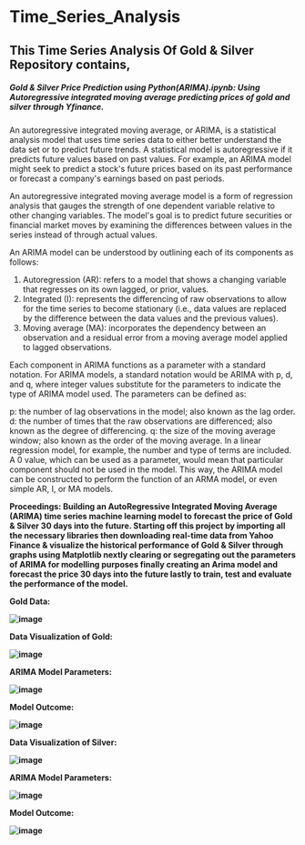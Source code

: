 # Time_Series_Analysis

## This Time Series Analysis Of Gold & Silver Repository contains,

##### Gold & Silver Price Prediction using Python(ARIMA).ipynb: Using Autoregressive integrated moving average predicting prices of gold and silver through Yfinance.

An autoregressive integrated moving average, or ARIMA, is a statistical analysis model that uses time series data to either better understand the data set or to predict future trends. 
A statistical model is autoregressive if it predicts future values based on past values. For example, an ARIMA model might seek to predict a stock's future prices based on its past performance or forecast a company's earnings based on past periods.

An autoregressive integrated moving average model is a form of regression analysis that gauges the strength of one dependent variable relative to other changing variables. The model's goal is to predict future securities or financial market moves by examining the differences between values in the series instead of through actual values.

An ARIMA model can be understood by outlining each of its components as follows:
1. Autoregression (AR): refers to a model that shows a changing variable that regresses on its own lagged, or prior, values.
2. Integrated (I): represents the differencing of raw observations to allow for the time series to become stationary (i.e., data values are replaced by the difference between the data values and the previous values).
3. Moving average (MA):  incorporates the dependency between an observation and a residual error from a moving average model applied to lagged observations.

Each component in ARIMA functions as a parameter with a standard notation. For ARIMA models, a standard notation would be ARIMA with p, d, and q, where integer values substitute for the parameters to indicate the type of ARIMA model used. The parameters can be defined as:

p: the number of lag observations in the model; also known as the lag order.
d: the number of times that the raw observations are differenced; also known as the degree of differencing.
q: the size of the moving average window; also known as the order of the moving average.
In a linear regression model, for example, the number and type of terms are included. A 0 value, which can be used as a parameter, would mean that particular component should not be used in the model. This way, the ARIMA model can be constructed to perform the function of an ARMA model, or even simple AR, I, or MA models.

<b>Proceedings:
Building an AutoRegressive Integrated Moving Average (ARIMA) time series machine learning model to forecast the price of Gold & Silver 30 days into the future. Starting off this project by importing all the necessary libraries then downloading real-time data from Yahoo Finance & visualize the historical performance of Gold & Silver through graphs using Matplotlib nextly clearing or segregating out the parameters of ARIMA for modelling purposes finally creating an Arima model and forecast the price 30 days into the future lastly to train, test and evaluate the performance of the model.

Gold Data:
  
  ![image](https://user-images.githubusercontent.com/86974424/171819356-b6871b14-c580-4580-81ef-ea6b1ae5a1bc.png)
  
Data Visualization of Gold:
  
  ![image](https://user-images.githubusercontent.com/86974424/171819416-1c515826-49cd-4949-8276-3cc394b22116.png)

ARIMA Model Parameters:
  
  ![image](https://user-images.githubusercontent.com/86974424/171819589-6cc2e4f9-2d0f-44b2-89fc-25cbfdbaaf93.png)

Model Outcome:
  
  ![image](https://user-images.githubusercontent.com/86974424/171819787-7a3283f4-fdb0-46ca-9d4a-50d4db4f827f.png)
  
Data Visualization of Silver:
  
  ![image](https://user-images.githubusercontent.com/86974424/171819941-d8504d92-2206-4d7e-aaab-531e19f95366.png)

ARIMA Model Parameters:
  
  ![image](https://user-images.githubusercontent.com/86974424/171820014-8bac8ae0-a672-4001-b29c-057f0591a399.png)

Model Outcome:
  
  ![image](https://user-images.githubusercontent.com/86974424/171820101-39bbbacf-d4c3-4307-88f6-2f79967a899d.png)
